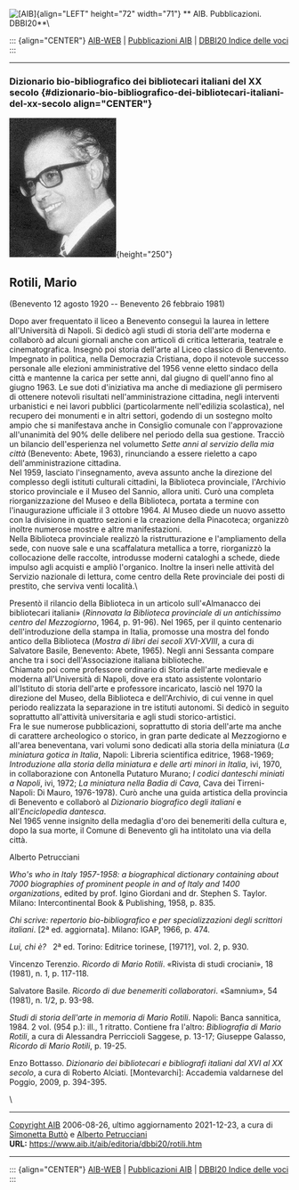 ![\[AIB\]](/aib/wi/aibv72.gif){align="LEFT" height="72" width="71"}
** AIB. Pubblicazioni. DBBI20**\

::: {align="CENTER"}
[AIB-WEB](/) \| [Pubblicazioni AIB](/pubblicazioni/) \| [DBBI20 Indice
delle voci](dbbi20.htm)
:::

------------------------------------------------------------------------

### Dizionario bio-bibliografico dei bibliotecari italiani del XX secolo {#dizionario-bio-bibliografico-dei-bibliotecari-italiani-del-xx-secolo align="CENTER"}

![\[Ritratto\]](rotili.gif){height="250"}

## Rotili, Mario

(Benevento 12 agosto 1920 -- Benevento 26 febbraio 1981)

Dopo aver frequentato il liceo a Benevento conseguì la laurea in lettere
all\'Università di Napoli. Si dedicò agli studi di storia dell\'arte
moderna e collaborò ad alcuni giornali anche con articoli di critica
letteraria, teatrale e cinematografica. Insegnò poi storia dell\'arte al
Liceo classico di Benevento.\
Impegnato in politica, nella Democrazia Cristiana, dopo il notevole
successo personale alle elezioni amministrative del 1956 venne eletto
sindaco della città e mantenne la carica per sette anni, dal giugno di
quell\'anno fino al giugno 1963. Le sue doti d\'iniziativa ma anche di
mediazione gli permisero di ottenere notevoli risultati
nell\'amministrazione cittadina, negli interventi urbanistici e nei
lavori pubblici (particolarmente nell\'edilizia scolastica), nel
recupero dei monumenti e in altri settori, godendo di un sostegno molto
ampio che si manifestava anche in Consiglio comunale con l\'approvazione
all\'unanimità del 90% delle delibere nel periodo della sua gestione.
Tracciò un bilancio dell\'esperienza nel volumetto *Sette anni al
servizio della mia città* (Benevento: Abete, 1963), rinunciando a essere
rieletto a capo dell\'amministrazione cittadina.\
Nel 1959, lasciato l\'insegnamento, aveva assunto anche la direzione del
complesso degli istituti culturali cittadini, la Biblioteca provinciale,
l\'Archivio storico provinciale e il Museo del Sannio, allora uniti.
Curò una completa riorganizzazione del Museo e della Biblioteca, portata
a termine con l\'inaugurazione ufficiale il 3 ottobre 1964. Al Museo
diede un nuovo assetto con la divisione in quattro sezioni e la
creazione della Pinacoteca; organizzò inoltre numerose mostre e altre
manifestazioni.\
Nella Biblioteca provinciale realizzò la ristrutturazione e
l\'ampliamento della sede, con nuove sale e una scaffalatura metallica a
torre, riorganizzò la collocazione delle raccolte, introdusse moderni
cataloghi a schede, diede impulso agli acquisti e ampliò l\'organico.
Inoltre la inserì nelle attività del Servizio nazionale di lettura, come
centro della Rete provinciale dei posti di prestito, che serviva venti
località.\

Presentò il rilancio della Biblioteca in un articolo sull\'«Almanacco
dei bibliotecari italiani» (*Rinnovata la Biblioteca provinciale di un
antichissimo centro del Mezzogiorno*, 1964, p. 91-96). Nel 1965, per il
quinto centenario dell\'introduzione della stampa in Italia, promosse
una mostra del fondo antico della Biblioteca (*Mostra di libri dei
secoli XVI-XVIII*, a cura di Salvatore Basile, Benevento: Abete, 1965).
Negli anni Sessanta compare anche tra i soci dell\'Associazione italiana
biblioteche.\
Chiamato poi come professore ordinario di Storia dell\'arte medievale e
moderna all\'Università di Napoli, dove era stato assistente volontario
all\'Istituto di storia dell\'arte e professore incaricato, lasciò nel
1970 la direzione del Museo, della Biblioteca e dell\'Archivio, di cui
venne in quel periodo realizzata la separazione in tre istituti
autonomi. Si dedicò in seguito soprattutto all\'attività universitaria e
agli studi storico-artistici.\
Fra le sue numerose pubblicazioni, soprattutto di storia dell\'arte ma
anche di carattere archeologico o storico, in gran parte dedicate al
Mezzogiorno e all\'area beneventana, vari volumi sono dedicati alla
storia della miniatura (*La miniatura gotica in Italia*, Napoli:
Libreria scientifica editrice, 1968-1969; *Introduzione alla storia
della miniatura e delle arti minori in Italia*, ivi, 1970, in
collaborazione con Antonella Putaturo Murano; *I codici danteschi
miniati a Napoli*, ivi, 1972; *La miniatura nella Badia di Cava*, Cava
dei Tirreni-Napoli: Di Mauro, 1976-1978). Curò anche una guida artistica
della provincia di Benevento e collaborò al *Dizionario biografico degli
italiani* e all\'*Enciclopedia dantesca*.\
Nel 1965 venne insignito della medaglia d\'oro dei benemeriti della
cultura e, dopo la sua morte, il Comune di Benevento gli ha intitolato
una via della città.

Alberto Petrucciani

*Who\'s who in Italy 1957-1958: a biographical dictionary containing
about 7000 biographies of prominent people in and of Italy and 1400
organizations*, edited by prof. Igino Giordani and dr. Stephen S.
Taylor. Milano: Intercontinental Book & Publishing, 1958, p. 835.

*Chi scrive: repertorio bio-bibliografico e per specializzazioni degli
scrittori italiani*. \[2ª ed. aggiornata\]. Milano: IGAP, 1966, p. 474.

*Lui, chi è?*   2ª ed. Torino: Editrice torinese, \[1971?\], vol. 2, p.
930.

Vincenzo Terenzio. *Ricordo di Mario Rotili*. «Rivista di studi
crociani», 18 (1981), n. 1, p. 117-118.

Salvatore Basile. *Ricordo di due benemeriti collaboratori*. «Samnium»,
54 (1981), n. 1/2, p. 93-98.

*Studi di storia dell\'arte in memoria di Mario Rotili*. Napoli: Banca
sannitica, 1984. 2 vol. (954 p.): ill., 1 ritratto. Contiene fra
l\'altro: *Bibliografia di Mario Rotili*, a cura di Alessandra
Perriccioli Saggese, p. 13-17; Giuseppe Galasso, *Ricordo di Mario
Rotili*, p. 19-25.

Enzo Bottasso. *Dizionario dei bibliotecari e bibliografi italiani dal
XVI al XX secolo*, a cura di Roberto Alciati. \[Montevarchi\]: Accademia
valdarnese del Poggio, 2009, p. 394-395.

\

------------------------------------------------------------------------

[Copyright AIB](/su-questo-sito/dichiarazione-di-copyright-aib-web/)
2006-08-26, ultimo aggiornamento 2021-12-23, a cura di [Simonetta
Buttò](/aib/redazione3.htm) e [Alberto
Petrucciani](/su-questo-sito/redazione-aib-web/)\
**URL:** https://www.aib.it/aib/editoria/dbbi20/rotili.htm

------------------------------------------------------------------------

::: {align="CENTER"}
[AIB-WEB](/) \| [Pubblicazioni AIB](/pubblicazioni/) \| [DBBI20 Indice
delle voci](dbbi20.htm)
:::
